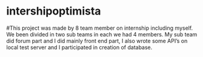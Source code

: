# intershipoptimista

#This project was made by 8 team member on internship including myself. We been divided in two sub teams in each we had 4 members. My sub team did forum part and I did mainly front end part, I also wrote some API’s on local test server and I participated in creation of database.

